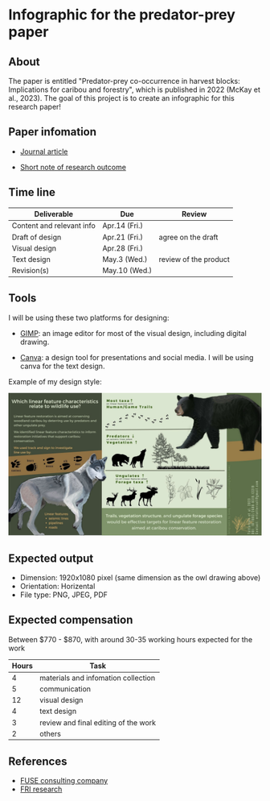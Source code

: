 # Infographic for the predator-prey paper


## About

The paper is entitled "Predator-prey co-occurrence in harvest blocks: Implications for caribou and forestry", which is published in 2022 (McKay et al., 2023). The goal of this project is to create an infographic for this research paper!


## Paper infomation

- [Journal article](https://conbio.onlinelibrary.wiley.com/doi/pdf/10.1111/csp2.12847) 

- [Short note of research outcome](./docs_readme/shortnote.pdf)


## Time line

| Deliverable | Due | Review |
| ----------- | ------------- | ------ |
| Content and relevant info | Apr.14 (Fri.) |  |
| Draft of design | Apr.21 (Fri.) | agree on the draft |
| Visual design | Apr.28 (Fri.) |  |
| Text design | May.3 (Wed.) | review of the product |
| Revision(s) | May.10 (Wed.) |  |


## Tools

I will be using these two platforms for designing: 

- [GIMP](https://www.gimp.org/): an image editor for most of the visual design, including digital drawing.

- [Canva](https://www.canva.com/): a design tool for presentations and social media. I will be using canva for the text design. 

Example of my design style: 

![image](docs_readme/infographic.jpg)


## Expected output

- Dimension: 1920x1080 pixel (same dimension as the owl drawing above)
- Orientation: Horizental
- File type: PNG, JPEG, PDF

## Expected compensation

Between \$770 - \$870, with around 30-35 working hours expected for the work 

| Hours | Task |
| --- | --- |
| 4 | materials and infomation collection |
| 5 | communication |
| 12 | visual design |
| 4 | text design |
| 3 | review and final editing of the work |
| 2 | others |



## References

- [FUSE consulting company](https://www.fuseconsulting.ca/infographics)
- [FRI research](https://friresearch.ca/search/?frisearchable_posts%5BhierarchicalMenu%5D%5Btaxonomies_hierarchical.publication_type.lvl0%5D%5B0%5D=Summaries%20and%20Communications&frisearchable_posts%5BhierarchicalMenu%5D%5Btaxonomies_hierarchical.publication_type.lvl0%5D%5B1%5D=Infographics)


